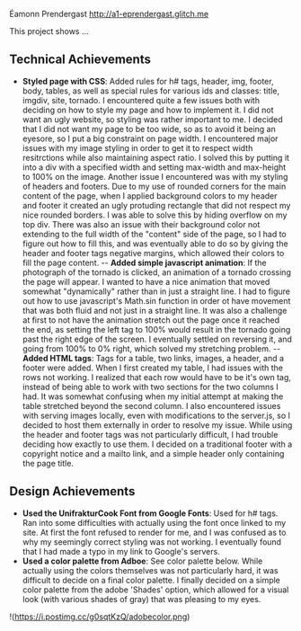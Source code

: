Éamonn Prendergast
http://a1-eprendergast.glitch.me

This project shows ...

## Technical Achievements
- **Styled page with CSS**: Added rules for h# tags, header, img, footer, body, tables, as well as special rules for various ids and classes: title, imgdiv, site, tornado. I encountered quite a few issues both with deciding on how to style my page and how to implement it. I did not want an ugly website, so styling was rather important to me. I decided that I did not want my page to be too wide, so as to avoid it being an eyesore, so I put a big constraint on page width. I encountered major issues with my image styling in order to get it to respect width resitrctions while also maintaining aspect ratio. I solved this by putting it into a div with a specified width and setting max-width and max-height to 100% on the image. Another issue I encountered was with my styling of headers and footers. Due to my use of rounded corners for the main content of the page, when I applied background colors to my header and footer it created an ugly protuding rectangle that did not respect my nice rounded borders. I was able to solve this by hiding overflow on my top div. There was also an issue with their background color not extending to the full width of the "content" side of the page, so I had to figure out how to fill this, and was eventually able to do so by giving the header and footer tags negative margins, which allowed their colors to fill the page content.
-- **Added simple javascript animation**: If the photograph of the tornado is clicked, an animation of a tornado crossing the page will appear. I wanted to have a nice animation that moved somewhat "dynamically" rather than in just a straight line. I had to figure out how to use javascript's Math.sin function in order ot have movement that was both fluid and not just in a straight line. It was also a challenge at first to not have the animation stretch out the page once it reached the end, as setting the left tag to 100% would result in the tornado going past the right edge of the screen. I eventually settled on reversing it, and going from 100% to 0% right, which solved my stretching problem.
-- **Added HTML tags**: Tags for a table, two links, images, a header, and a footer were added. When I first created my table, I had issues with the rows not working. I realized that each row would have to be it's own tag, instead of being able to work with two sections for the two columns I had. It was somewhat confusing when my initial attempt at making the table stretched beyond the second column. I also encountered issues with serving images locally, even with modifications to the server.js, so I decided to host them externally in order to resolve my issue. While using the header and footer tags was not particularly difficult, I had trouble deciding how exactly to use them. I decided on a traditional footer with a copyright notice and a mailto link, and a simple header only containing the page title.

## Design Achievements
- **Used the UnifrakturCook Font from Google Fonts**: Used for h# tags. Ran into some difficulties with actually using the font once linked to my site. At first the font refused to render for me, and I was confused as to why my seemingly correct styling was not working. I eventually found that I had made a typo in my link to Google's servers.
- **Used a color palette from Adboe**: See color palette below. While actually using the colors themselves was not particularly hard, it was difficult to decide on a final color palette. I finally decided on a simple color palette from the adobe 'Shades' option, which allowed for a visual look (with various shades of gray) that was pleasing to my eyes.

!(https://i.postimg.cc/g0sqtKzQ/adobecolor.png)
